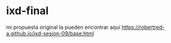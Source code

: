 # ixd-final


mi propuesta original la pueden encontrar aquí https://robertred-a.github.io/ixd-sesion-09/base.html 

